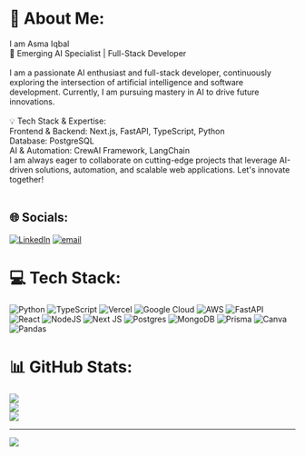 # 💫 About Me:
I am Asma Iqbal<br>🚀 Emerging AI Specialist | Full-Stack Developer<br><br>I am a passionate AI enthusiast and full-stack developer, continuously exploring the intersection of artificial intelligence and software development. Currently, I am pursuing mastery in AI to drive future innovations.<br><br>💡 Tech Stack & Expertise:<br>Frontend & Backend: Next.js, FastAPI, TypeScript, Python<br>Database: PostgreSQL<br>AI & Automation: CrewAI Framework, LangChain<br>I am always eager to collaborate on cutting-edge projects that leverage AI-driven solutions, automation, and scalable web applications. Let's innovate together!<br><br>


## 🌐 Socials:
[![LinkedIn](https://img.shields.io/badge/LinkedIn-%230077B5.svg?logo=linkedin&logoColor=white)](https://linkedin.com/in/www.linkedin.com/in/asma-iqbal-9b85962bb) [![email](https://img.shields.io/badge/Email-D14836?logo=gmail&logoColor=white)](mailto:aasmaiqbal85@gmail.com) 

# 💻 Tech Stack:
![Python](https://img.shields.io/badge/python-3670A0?style=for-the-badge&logo=python&logoColor=ffdd54) ![TypeScript](https://img.shields.io/badge/typescript-%23007ACC.svg?style=for-the-badge&logo=typescript&logoColor=white) ![Vercel](https://img.shields.io/badge/vercel-%23000000.svg?style=for-the-badge&logo=vercel&logoColor=white) ![Google Cloud](https://img.shields.io/badge/GoogleCloud-%234285F4.svg?style=for-the-badge&logo=google-cloud&logoColor=white) ![AWS](https://img.shields.io/badge/AWS-%23FF9900.svg?style=for-the-badge&logo=amazon-aws&logoColor=white) ![FastAPI](https://img.shields.io/badge/FastAPI-005571?style=for-the-badge&logo=fastapi) ![React](https://img.shields.io/badge/react-%2320232a.svg?style=for-the-badge&logo=react&logoColor=%2361DAFB) ![NodeJS](https://img.shields.io/badge/node.js-6DA55F?style=for-the-badge&logo=node.js&logoColor=white) ![Next JS](https://img.shields.io/badge/Next-black?style=for-the-badge&logo=next.js&logoColor=white) ![Postgres](https://img.shields.io/badge/postgres-%23316192.svg?style=for-the-badge&logo=postgresql&logoColor=white) ![MongoDB](https://img.shields.io/badge/MongoDB-%234ea94b.svg?style=for-the-badge&logo=mongodb&logoColor=white) ![Prisma](https://img.shields.io/badge/Prisma-3982CE?style=for-the-badge&logo=Prisma&logoColor=white) ![Canva](https://img.shields.io/badge/Canva-%2300C4CC.svg?style=for-the-badge&logo=Canva&logoColor=white) ![Pandas](https://img.shields.io/badge/pandas-%23150458.svg?style=for-the-badge&logo=pandas&logoColor=white)
# 📊 GitHub Stats:
![](https://github-readme-stats.vercel.app/api?username=asmaiqbal85&theme=dark&hide_border=false&include_all_commits=false&count_private=false)<br/>
![](https://nirzak-streak-stats.vercel.app/?user=asmaiqbal85&theme=dark&hide_border=false)<br/>
![](https://github-readme-stats.vercel.app/api/top-langs/?username=asmaiqbal85&theme=dark&hide_border=false&include_all_commits=false&count_private=false&layout=compact)

---
[![](https://visitcount.itsvg.in/api?id=asmaiqbal85&icon=0&color=0)](https://visitcount.itsvg.in)

<!-- Proudly created with GPRM ( https://gprm.itsvg.in ) -->
